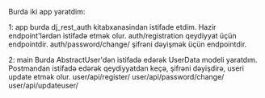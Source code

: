 Burda iki app yaratdim:

1: app
  burda dj_rest_auth kitabxanasindan istifade etdim. Hazir endpoint'lərdən istifadə etmək olur. 
   auth/registration qeydiyyat üçün endpointdir.
   auth/password/change/ şifrəni dəyişmək üçün endpointdir.
   
   
2: main
  Burda AbstractUser'dən istifadə edərək UserData modeli yaratdım. Postmandan istifadə edərək qeydiyyatdan keçə, şifrəni dəyişdirə, useri update etmək olur.
    user/api/register/
    user/api/password/change/
    user/api/updateuser/
